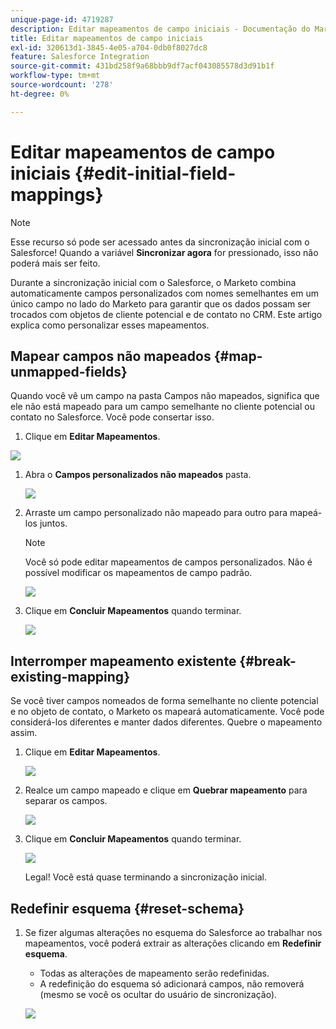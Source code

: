 ```yaml
---
unique-page-id: 4719287
description: Editar mapeamentos de campo iniciais - Documentação do Marketo - Documentação do produto
title: Editar mapeamentos de campo iniciais
exl-id: 320613d1-3845-4e05-a704-0db0f8027dc8
feature: Salesforce Integration
source-git-commit: 431bd258f9a68bbb9df7acf043085578d3d91b1f
workflow-type: tm+mt
source-wordcount: '278'
ht-degree: 0%

---
```


# Editar mapeamentos de campo iniciais {#edit-initial-field-mappings}

>[!NOTE]
>
>Esse recurso só pode ser acessado antes da sincronização inicial com o Salesforce! Quando a variável **Sincronizar agora** for pressionado, isso não poderá mais ser feito.

Durante a sincronização inicial com o Salesforce, o Marketo combina automaticamente campos personalizados com nomes semelhantes em um único campo no lado do Marketo para garantir que os dados possam ser trocados com objetos de cliente potencial e de contato no CRM. Este artigo explica como personalizar esses mapeamentos.

## Mapear campos não mapeados {#map-unmapped-fields}

Quando você vê um campo na pasta Campos não mapeados, significa que ele não está mapeado para um campo semelhante no cliente potencial ou contato no Salesforce. Você pode consertar isso.

1. Clique em **Editar Mapeamentos**.

![](assets/image2014-12-9-13-3a31-3a0.png)

1. Abra o **Campos personalizados não mapeados** pasta.

   ![](assets/two.png)

1. Arraste um campo personalizado não mapeado para outro para mapeá-los juntos.

   >[!NOTE]
   >
   >Você só pode editar mapeamentos de campos personalizados. Não é possível modificar os mapeamentos de campo padrão.

   ![](assets/three.png)

1. Clique em **Concluir Mapeamentos** quando terminar.

   ![](assets/four.png)

## Interromper mapeamento existente {#break-existing-mapping}

Se você tiver campos nomeados de forma semelhante no cliente potencial e no objeto de contato, o Marketo os mapeará automaticamente. Você pode considerá-los diferentes e manter dados diferentes. Quebre o mapeamento assim.

1. Clique em **Editar Mapeamentos**.

   ![](assets/image2014-12-9-13-3a31-3a37.png)

1. Realce um campo mapeado e clique em **Quebrar mapeamento** para separar os campos.

   ![](assets/image2014-12-9-13-3a31-3a47.png)

1. Clique em **Concluir Mapeamentos** quando terminar.

   ![](assets/image2014-12-9-13-3a31-3a58.png)

   Legal! Você está quase terminando a sincronização inicial.

## Redefinir esquema {#reset-schema}

1. Se fizer algumas alterações no esquema do Salesforce ao trabalhar nos mapeamentos, você poderá extrair as alterações clicando em **Redefinir esquema**.

   * Todas as alterações de mapeamento serão redefinidas.
   * A redefinição do esquema só adicionará campos, não removerá (mesmo se você os ocultar do usuário de sincronização).

   ![](assets/image2014-12-9-13-3a32-3a8.png)
